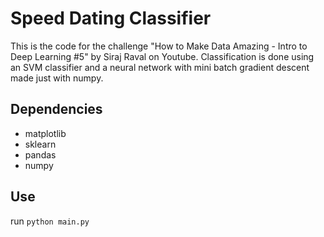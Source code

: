 # Speed Dating Classifier
This is the code for the challenge "How to Make Data Amazing - Intro to Deep Learning #5" by Siraj Raval on Youtube.
Classification is done using an SVM classifier and a neural network with mini batch gradient descent made just with numpy.

## Dependencies

* matplotlib 
* sklearn
* pandas
* numpy
## Use
run ``python main.py``
